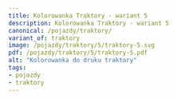 ```yaml
---
title: Kolorowanka Traktory - wariant 5
description: Kolorowanka Traktory - wariant 5
canonical: /pojazdy/traktory/
variant_of: traktory
image: /pojazdy/traktory/5/traktory-5.svg
pdf: /pojazdy/traktory/5/traktory-5.pdf
alt: "Kolorowanka do druku traktory"
tags:
- pojazdy
- traktory
---
```

